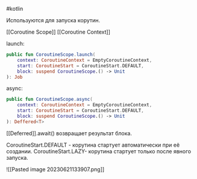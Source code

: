 #kotlin 

Используются для запуска корутин.

[[Coroutine Scope]]
[[Coroutine Context]]

launch:
``` kotlin
public fun CoroutineScope.launch(
	context: CoroutineContext = EmptyCoroutineContext,
	start: CoroutineStart = CoroutineStart.DEFAULT,
	block: suspend CoroutineScope.() -> Unit
): Job
```

async:
``` kotlin
public fun CoroutineScope.async(
	context: CoroutineContext = EmptyCoroutineContext,
	start: CoroutineStart = CoroutineStart.DEFAULT,
	block: suspend CoroutineScope.() -> Unit
): Deffered<T>
```
[[Deferred]].await() возвращает результат блока. 

CoroutineStart.DEFAULT - корутина стартует автоматически при её создании.
CoroutineStart.LAZY- корутина стартует только после явного запуска.

![[Pasted image 20230621133907.png]]
